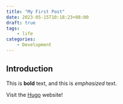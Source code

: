 ```yaml
---
title: "My First Post"
date: 2023-05-15T10:18:23+08:00
draft: true
tags: 
    - life
categories:
    - Development
---
```


## Introduction

This is **bold** text, and this is *emphasized* text.

Visit the [Hugo](https://gohugo.io) website!

